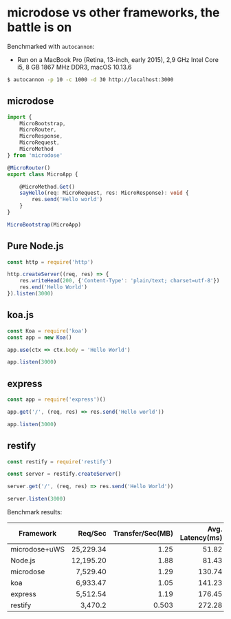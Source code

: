 # microdose vs other frameworks, the battle is on

Benchmarked with `autocannon`:
- Run on a MacBook Pro (Retina, 13-inch, early 2015), 2,9 GHz Intel Core i5, 8 GB 1867 MHz DDR3, macOS 10.13.6

```sh
$ autocannon -p 10 -c 1000 -d 30 http://localhost:3000
```

## microdose
```typescript
import {
    MicroBootstrap,
    MicroRouter,
    MicroResponse,
    MicroRequest,
    MicroMethod
} from 'microdose'

@MicroRouter()
export class MicroApp {

    @MicroMethod.Get()
    sayHello(req: MicroRequest, res: MicroResponse): void {
        res.send('Hello world')
    }
}

MicroBootstrap(MicroApp)
```

## Pure Node.js
```typescript
const http = require('http')

http.createServer((req, res) => {
    res.writeHead(200, {'Content-Type': 'plain/text; charset=utf-8'})
    res.end('Hello World')
}).listen(3000)
```

## koa.js
```typescript
const Koa = require('koa')
const app = new Koa()

app.use(ctx => ctx.body = 'Hello World')

app.listen(3000)
```

## express
```typescript
const app = require('express')()

app.get('/', (req, res) => res.send('Hello world'))

app.listen(3000)
```

## restify
```typescript
const restify = require('restify')

const server = restify.createServer()

server.get('/', (req, res) => res.send('Hello World'))

server.listen(3000)
```


Benchmark results:

| Framework     | Req/Sec   | Transfer/Sec(MB) | Avg. Latency(ms) | Max. Latency(ms) | Errors |
| ------------- | --------: | ---------------: | ---------------: | ---------------: | -----: |
| microdose+uWS  | 25,229.34 | 1.25             | 51.82            | 1,934            | 0      |
| Node.js       | 12,195.20 | 1.88             | 81.43            | 3,299            | 40     |
| microdose      | 7,529.40  | 1.29             | 130.74           | 3,378            | 0      |
| koa           | 6,933.47  | 1.05             | 141.23           | 5,776            | 0      |
| express       | 5,512.54  | 1.19             | 176.45           | 7,783            | 12     |
| restify       | 3,470.2   | 0.503            | 272.28           | 9,549            | 0     |
